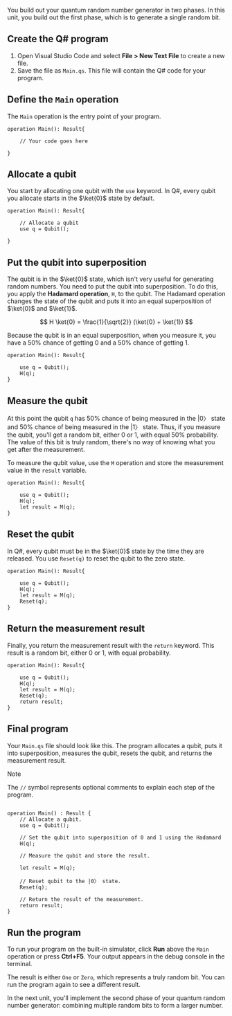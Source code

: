 
You build out your quantum random number generator in two phases. In this unit, you build out the first phase, which is to generate a single random bit.


## Create the Q# program

1. Open Visual Studio Code and select **File > New Text File** to create a new file.
1. Save the file as `Main.qs`. This file will contain the Q# code for your program.

## Define the `Main` operation

The `Main` operation is the entry point of your program.

```qsharp
operation Main(): Result{

    // Your code goes here

}
```

## Allocate a qubit

You start by allocating one qubit with the `use` keyword. In Q#, every qubit you allocate starts in the $\ket{0}$ state by default.

```qsharp
operation Main(): Result{

    // Allocate a qubit
    use q = Qubit();

}
```

## Put the qubit into superposition

The qubit is in the $\ket{0}$ state, which isn't very useful for generating random numbers. You need to put the qubit into superposition. To do this, you apply the **Hadamard operation**, `H`, to the qubit. The Hadamard operation changes the state of the qubit and puts it into an equal superposition of $\ket{0}$ and $\ket{1}$. 

$$ H \ket{0} = \frac{1}{\sqrt{2}} (\ket{0} + \ket{1}) $$

Because the qubit is in an equal superposition, when you measure it, you have a 50% chance of getting 0 and a 50% chance of getting 1.

```qsharp
operation Main(): Result{

    use q = Qubit();
    H(q);
}
```

## Measure the qubit

At this point the qubit `q` has 50% chance of being measured in the |0〉 state and 50% chance of being measured in the |1〉 state. Thus, if you measure the qubit, you'll get a random bit, either 0 or 1, with equal 50% probability. The value of this bit is truly random, there's no way of knowing what you get after the measurement.

To measure the qubit value, use the `M` operation and store the measurement value in the `result` variable.

```qsharp
operation Main(): Result{

    use q = Qubit();
    H(q);
    let result = M(q);
}
```

## Reset the qubit

In Q#, every qubit must be in the $\ket{0}$ state by the time they are released. You use `Reset(q)` to reset the qubit to the zero state.

```qsharp
operation Main(): Result{

    use q = Qubit();
    H(q);
    let result = M(q);
    Reset(q);
}
```

## Return the measurement result

Finally, you return the measurement result with the `return` keyword. This result is a random bit, either 0 or 1, with equal probability.

```qsharp
operation Main(): Result{

    use q = Qubit();
    H(q);
    let result = M(q);
    Reset(q);
    return result;
}
```

## Final program

Your `Main.qs` file should look like this. The program allocates a qubit, puts it into superposition, measures the qubit, resets the qubit, and returns the measurement result.

> [!NOTE]
> The `//` symbol represents optional comments to explain each step of the program.

```qsharp

operation Main() : Result {
    // Allocate a qubit.
    use q = Qubit();

    // Set the qubit into superposition of 0 and 1 using the Hadamard 
    H(q);

    // Measure the qubit and store the result.

    let result = M(q);

    // Reset qubit to the |0〉 state.
    Reset(q);

    // Return the result of the measurement.
    return result;
}
```

## Run the program

To run your program on the built-in simulator, click **Run** above the `Main` operation or press **Ctrl+F5**. Your output appears in the debug console in the terminal.

The result is either `One` or `Zero`, which represents a truly random bit. You can run the program again to see a different result.

In the next unit, you'll implement the second phase of your quantum random number generator: combining multiple random bits to form a larger number.
